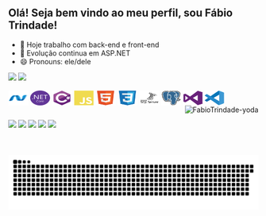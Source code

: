 ## Olá! Seja bem vindo ao meu perfil, sou Fábio Trindade!


- 🔭 Hoje trabalho com back-end e front-end
- 🌱 Evolução continua em ASP.NET
- 😄 Pronouns: ele/dele

<div>
  <a href="https://github.com/fabiotrindade"></a>
  <img height="180em" src="https://github-readme-stats.vercel.app/api?username=fabiotrindade&show_icons=true&theme=dark&include_all_commits=true&count_private=true"/>
  <img height="180em" src="https://github-readme-stats.vercel.app/api/top-langs/?username=fabiotrindade&layout=compact&langs_count=7&theme=dark"/>
</div>
<div style="display: inline_block"><br>
  <img align="center" alt="FabioTrindade-Csharp" height="30" width="40" src="https://raw.githubusercontent.com/devicons/devicon/master/icons/dot-net/dot-net-original.svg">
  <img align="center" alt="FabioTrindade-Csharp" height="30" width="40" src="https://raw.githubusercontent.com/devicons/devicon/master/icons/dotnetcore/dotnetcore-original.svg">
  <img align="center" alt="FabioTrindade-Csharp" height="30" width="40" src="https://raw.githubusercontent.com/devicons/devicon/master/icons/csharp/csharp-original.svg">
  <img align="center" alt="FabioTrindade-Js" height="30" width="40" src="https://raw.githubusercontent.com/devicons/devicon/master/icons/javascript/javascript-plain.svg">
  <img align="center" alt="FabioTrindade-HTML" height="30" width="40" src="https://raw.githubusercontent.com/devicons/devicon/master/icons/html5/html5-original.svg">
  <img align="center" alt="FabioTrindade-CSS" height="30" width="40" src="https://raw.githubusercontent.com/devicons/devicon/master/icons/css3/css3-original.svg">
  <img align="center" alt="FabioTrindade-CSS" height="30" width="40" src="https://raw.githubusercontent.com/devicons/devicon/master/icons/microsoftsqlserver/microsoftsqlserver-plain-wordmark.svg">
  <img align="center" alt="FabioTrindade-CSS" height="30" width="40" src="https://raw.githubusercontent.com/devicons/devicon/master/icons/postgresql/postgresql-original.svg">
  <img align="center" alt="FabioTrindade-CSS" height="30" width="40" src="https://raw.githubusercontent.com/devicons/devicon/master/icons/visualstudio/visualstudio-plain.svg">
  <img align="center" alt="FabioTrindade-CSS" height="30" width="40" src="https://raw.githubusercontent.com/devicons/devicon/master/icons/vscode/vscode-original.svg">
  <img align="right" alt="FabioTrindade-yoda" height="100" src="https://media2.giphy.com/media/j0eRJzyW7XjMpu1Pqd/giphy.gif?cid=ecf05e47cqaj38h6cs48bkgap45xdg20ik09y3i2qsvfwlgi&rid=giphy.gif&ct=g">
</div>

##

<div>
  <a href="https://www.youtube.com/channel/UCB2X7xlNo1NC-YEdEQevTVA" target="_blank"><img src="https://img.shields.io/badge/YouTube-FF0000?style=for-the-badge&logo=youtube&logoColor=white" target="_blank"></a>
  <a href="https://www.instagram.com/fabio.trindade1987" target="_blank"><img src="https://img.shields.io/badge/-Instagram-%23E4405F?style=for-the-badge&logo=instagram&logoColor=white" target="_blank"></a>
 <a href="https://discord.com/channels/FabioTrindade#0488" target="_blank"><img src="https://img.shields.io/badge/Discord-7289DA?style=for-the-badge&logo=discord&logoColor=white" target="_blank"></a> 
  <a href = "mailto:contatofabiosilvatrindade@gmail.com"><img src="https://img.shields.io/badge/-Gmail-%23333?style=for-the-badge&logo=gmail&logoColor=white" target="_blank"></a>
  <a href="https://www.linkedin.com/in/fábio-trindade-89b01b89" target="_blank"><img src="https://img.shields.io/badge/-LinkedIn-%230077B5?style=for-the-badge&logo=linkedin&logoColor=white" target="_blank"></a>
  
  ![Snake animation](https://github.com/FabioTrindade/fabiotrindade/blob/output/github-contribution-grid-snake.svg)
  
</div>
